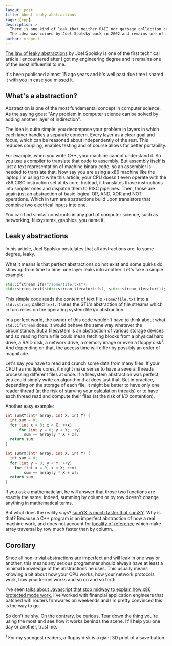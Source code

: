 ```yaml
---
layout: post
title: About leaky abstractions
tags: [cpp]
description: >
  There is one kind of leak that neither RAII nor garbage collection can fix, it's abstraction leaks.
  The idea was coined by Joel Spolsky back in 2002 and remains one of my favourite computer science article.
author: mropert
---
```


[The law of leaky abstractions](https://www.joelonsoftware.com/2002/11/11/the-law-of-leaky-abstractions/)
by Joel Spolsky is one of the first technical article I encountered after I got my engineering degree
and it remains one of the most influential to me.

It's been published almost 15 ago years and it's well past due time I shared it with you in case you missed it.

## What's a abstraction?

Abstraction is one of the most fundamental concept in computer science.
As the saying goes: "Any problem in computer science can be solved by adding another layer of indirection".

The idea is quite simple: you decompose your problem in layers in which each layer handles a separate concern.
Every layer as a clear goal and focus, which can be reasoned about independently of the rest.
This reduces coupling, enables testing and of course allows for better portability.

For example, when you write C++, your machine cannot understand it. So you use a compiler to translate that code
to assembly. But assembly itself is just a text representation of machine binary code, so an assembler is needed
to translate that. Now say you are using a x86 machine like the laptop I'm using to write this article,
your CPU doesn't even operate with the x86 CISC instruction set at its core. Instead, it translates those
instructions into simpler ones and dispatch them to RISC pipelines. Then, those are again just an abstraction
of basic logical OR, AND, XOR and NOT operations. Which in turn are abstractions build upon transistors
that combine two electrical inputs into one.

You can find similar constructs in any part of computer science, such as networking, filesystems, graphics, you name it.

## Leaky abstractions

In his article, Joel Spolsky postulates that all abstractions are, to some degree, leaky.

What it means is that perfect abstractions do not exist and some quirks do show up from time to time: one layer leaks
into another. Let's take a simple example:

```cpp
std::ifstream ifs("/some/file.txt");
std::string text(std::istream_iterator(ifs), std::istream_iterator());
```

This simple code reads the content of text file `/some/file.txt` into a `std::string` called `text`. It uses the
STL's abstraction of file streams which in turn relies on the operating system file i/o abstraction.

In a perfect world, the owner of this code wouldn't have to think about what `std::ifstream` does. It would behave
the same way whatever the circumstance. But a filesystem is an abstraction of various storage devices and so
reading from a file could mean fetching blocks from a physical hard drive, a RAID disk, a network drive, a memory image
or even a floppy disk<sup>1</sup>. And depending on that, the access time will differ by possibly an order of magnitude.

Let's say you have to read and crunch some data from many files. If your CPU has multiple cores, it might make sense
to have a several threads processing different files at once. If a filesystem abstraction was perfect, you could
simply write an algorithm that does just that. But in practice, depending on the storage of each file, it might be
better to have only one reader thread (at the risk of starving your calculation threads) or to have each thread
read and compute their files (at the risk of I/O contention).

Another easy example:

```cpp
int sumXY(int* array, int X, int Y) {
  int sum = 0;
  for (int x = 0; x < X; ++x)
      for (int y = 0; y < Y; ++y)
        sum += array[y * X + x];
  return sum;
}

int sumYX(int* array, int X, int Y) {
  int sum = 0;
  for (int y = 0; y < Y; ++y)
    for (int x = 0; x < X; ++x)
        sum += array[y * X + x];
  return sum;
}
```

If you ask a mathematician, he will answer that those two functions are exactly the same.
Indeed, summing by column or by row doesn't change anything in mathematical terms.

But what does the reality says? [sumYX is much faster that sumXY](http://quick-bench.com/BAinb6PP8QaQAnrgbvbBdswLFjs).
Why is that? Because a C++ program is an imperfect abstraction of how a real machine work, and does not account
for [locality of reference](https://en.wikipedia.org/wiki/Locality_of_reference) which make array traversal
by row much faster than by column.

## Corollary

Since all non-trivial abstractions are imperfect and will leak in one way or another, this means any serious programmer
should always have at least a minimal knowledge of the abstractions he uses. This usually means knowing a bit about how
your CPU works, how your network protocols work, how your kernel works and so on and so forth.

I've seen [talks about Javascript that stop midway to explain how x86 protected mode work](https://www.destroyallsoftware.com/talks/the-birth-and-death-of-javascript),
I've worked with financial application engineers that patched wifi routers firmwares on weekends and I'm pretty convinced
this is the way to go.

So don't be shy. On the contrary, be curious. Tear down the thing you're using the most and see
how it works behinds the scene. It'll help you one day or another, trust me.

<sup>1</sup> For my youngest readers, a floppy disk is a giant 3D print of a save button.

